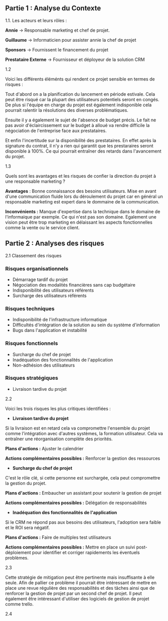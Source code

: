 ## Partie 1 : Analyse du Contexte

1.1. Les acteurs et leurs rôles : 

 **Annie** -> Responsable marketing et chef de projet.

 **Guillaume** -> Informaticien pour assister annie la chef de projet

**Sponsors** -> Fournissent le financement du projet

**Prestataire Externe** -> Fournisseur et déployeur de la solution CRM

1.2

Voici les différents éléménts qui rendent ce projet sensible en termes de risques : 

Tout d'abord on a la planification du lancement en période estivale. Cela peut être risqué car la plupart des utilisateurs potentiels seront en congés. De plus si l'équipe en charge du projet est également indisponible cela pourrait ralentir la résolutions des diverses problématiques.

Ensuite il y a également le sujet de l'absence de budget précis. Le fait ne pas avoir d'éclaircissement sur le budget à alloué va rendre difficile la négociation de l'entreprise face aux prestataires.

Et enfin l'incertitude sur la disponibilité des prestataires. En effet après la signature du contrat, il n'y a rien qui garantit que les prestaraires seront disponible à 100%. Ce qui pourrait entraîner des retards dans l'avancement du projet.

1.3 

Quels sont les avantages et les risques de confier la direction du projet à une responsable marketing ?

**Avantages** : Bonne connaissance des besoins utilisateurs.
Mise en avant d'une communication fluide lors du déroulement du projet car en général un responsable marketing est expert dans le dommaine de la communication.

**Inconvénients :** Manque d'expertise dans la technique dans le domaine de l'informaique par exemple. Ce qui n'est pas son domaine.
Egalement une vision peut être trop marketing en délaissant les aspects fonctionnelles comme la vente ou le service client.

## Partie 2 : Analyses des risques

2.1 Classement des risques

### Risques organisationnels

- Démarrage tardif du projet
- Négociation des modalités financières sans cap budgétaire
- Indisponibilité des utilisateurs référents
- Surcharge des utilisateurs référents

### Risques techniques

- Indisponibilité de l'infrastructure informatique
- Difficultés d'intégration de la solution au sein du système d'information
- Bugs dans l'application et instabilité

### Risques fonctionnels

- Surcharge du chef de projet
- Inadéquation des fonctionnalités de l'application
- Non-adhésion des utilisateurs



### Risques stratégiques

- Livraison tardive du projet


2.2 

Voici les trois risques les plus critiques identifiées : 

- **Livraison tardive du projet**

Si la livraison est en retard cela va compromettre l'ensemble du projet comme l'intégration avec d'autres systèmes, la formation utilisateur. Cela va entraîner une réorganisation complète des priorités.

**Plans d'actions :** Ajuster le calendrier

**Actions complémentaires possibles :** Renforcer la gestion des ressources

- **Surcharge du chef de projet**

C'est le rôle clé, si cette personne est surchargée, cela peut compromettre la gestion du projet.

**Plans d'actions :** Embaucher un assistant pour soutenir la gestion de projet

**Actions complémentaires possibles :** Délégation de responsabilités

- **Inadéquation des fonctionnalités de l'application**

Si le CRM ne répond pas aux besoins des utilisateurs, l'adoption sera faible et le ROI sera négatif.

**Plans d'actions :** Faire de multiples test utilisateurs

**Actions complémentaires possibles :** Mettre en place un suivi post-déploiement pour identifier et corriger rapidements les éventuels problèmes.

2.3 

Cette stratégie de mitigation peut être pertinente mais insuffisante à elle seule.
Afin de pallier ce problème il pourrait être intéressant de mettre en place une revue régulière des responsabilités et des tâches ainsi que de renforcer la gestion de projet par un second chef de projet. Il peut également être intéressant d'utiliser des logiciels de gestion de projet comme trello. 

2.4 


